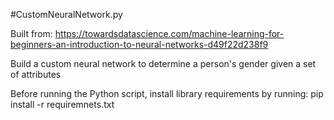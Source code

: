 #CustomNeuralNetwork.py

Built from: https://towardsdatascience.com/machine-learning-for-beginners-an-introduction-to-neural-networks-d49f22d238f9

Build a custom neural network to determine a person's gender given a set of attributes

Before running the Python script, install library requirements by running:
pip install -r requiremnets.txt

